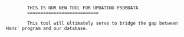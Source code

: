  
            THIS IS OUR NEW TOOL FOR UPDATING FSDBDATA
            ===========================

            This tool will ultimately serve to bridge the gap between Hans' program and our database. 
                